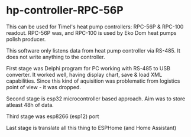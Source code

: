 # hp-controller-RPC-56P

This can be used for Timel's heat pump controllers: RPC-56P & RPC-100 readout. RPC-56P was, and RPC-100 is used by Eko Dom heat pumps polish producer.

This software only listens data from heat pump controller via RS-485. It does not write anything to the controller.

First stage was Delphi program for PC working with RS-485 to USB converter. It worked well, having display chart, save & load XML capabilities.
Since this kind of aquisition was problematic from logistics point of view - it was dropped.

Second stage is esp32 microcontroller based approach. Aim was to store atleast 48h of data.

Third stage was esp8266 (esp12) port

Last stage is translate all this thing to ESPHome (and Home Assistant)
